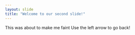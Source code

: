 ```yaml
---
layout: slide
title: "Welcome to our second slide!"
---
```

This was about to make me faint
Use the left arrow to go back!

